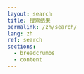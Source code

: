 ```yaml
---
layout: search
title: 搜索结果
permalink: /zh/search/
lang: zh
ref: search
sections:
  - breadcrumbs
  - content
---
```


